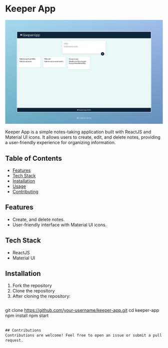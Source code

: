 # Keeper App

![Keeper App Screenshot](screenshot.png)

Keeper App is a simple notes-taking application built with ReactJS and Material UI icons. It allows users to create, edit, and delete notes, providing a user-friendly experience for organizing information.

## Table of Contents
- [Features](#features)
- [Tech Stack](#tech-stack)
- [Installation](#installation)
- [Usage](#usage)
- [Contributing](#contributing)

## Features
- Create, and delete notes.
- User-friendly interface with Material UI icons.

## Tech Stack
- ReactJS
- Material UI

## Installation
1. Fork the repository
2. Clone the repository
3. After cloning the repository:
   ```
  git clone https://github.com/your-username/keeper-app.git
  cd keeper-app
  npm install
  npm start 
  ```

## Contributions
Contributions are welcome! Feel free to open an issue or submit a pull request.
